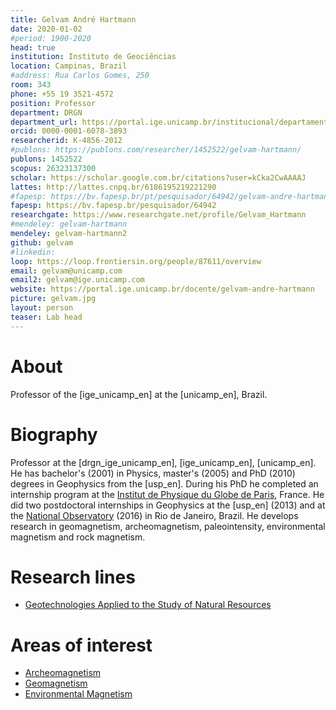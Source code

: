 ```yaml
---
title: Gelvam André Hartmann
date: 2020-01-02
#period: 1900-2020
head: true
institution: Instituto de Geociências
location: Campinas, Brazil
#address: Rua Carlos Gomes, 250
room: 343
phone: +55 19 3521-4572
position: Professor
department: DRGN
department_url: https://portal.ige.unicamp.br/institucional/departamentos/dgrn
orcid: 0000-0001-6078-3893
researcherid: K-4856-2012
#publons: https://publons.com/researcher/1452522/gelvam-hartmann/
publons: 1452522
scopus: 26323137300
scholar: https://scholar.google.com.br/citations?user=kCka2CwAAAAJ
lattes: http://lattes.cnpq.br/6186195219221290
#fapesp: https://bv.fapesp.br/pt/pesquisador/64942/gelvam-andre-hartmann/
fapesp: https://bv.fapesp.br/pesquisador/64942
researchgate: https://www.researchgate.net/profile/Gelvam_Hartmann
#mendeley: gelvam-hartmann
mendeley: gelvam-hartmann2
github: gelvam
#linkedin:
loop: https://loop.frontiersin.org/people/87611/overview
email: gelvam@unicamp.com
email2: gelvam@ige.unicamp.com
website: https://portal.ige.unicamp.br/docente/gelvam-andre-hartmann
picture: gelvam.jpg
layout: person
teaser: Lab head
---
```


# About

Professor of the [ige_unicamp_en] at the [unicamp_en], Brazil.

# Biography

Professor at the [drgn_ige_unicamp_en], [ige_unicamp_en], [unicamp_en].
He has bachelor's (2001) in Physics, master's (2005) and PhD (2010) degrees
in Geophysics from the [usp_en].
During his PhD he completed an internship program at the
[Institut de Physique du Globe de Paris](http://www.ipgp.fr/fr), France.
He did two postdoctoral internships in Geophysics at the [usp_en] (2013) and at
the [National Observatory](www.on.br) (2016) in Rio de Janeiro, Brazil.
He develops research in geomagnetism, archeomagnetism, paleointensity,
environmental magnetism and rock magnetism.

<!--
   -Professor doutor no [drgn_ige_unicamp] do [ige_unicamp], [unicamp].
   -Possui graduação em Física (2001), mestrado (2005) e doutorado (2010) em
   -Geofísica pela [usp], com estágio sanduíche durante o doutorado no
   -[Institut de Physique du Globe de Paris](http://www.ipgp.fr/fr).
   -Efetuou dois estágios de pós-doutorado em Geofísica na [usp] (2013) e no
   -[Observatório Nacional](www.on.br) (2016) no Rio de Janeiro, Brasil.
   -Desenvolve pesquisas em geomagnetismo, arqueomagnetismo, paleointensidade,
   -magnetismo ambiental e magnetismo de rochas.
   -->

# Research lines

<!--* [Geotecnologias aplicadas ao estudo dos recursos naturais](https://portal.ige.unicamp.br/linha-de-pesquisa/geotecnologias-aplicadas-ao-estudo-dos-recursos-naturais)-->

* [Geotechnologies Applied to the Study of Natural Resources](https://portal.ige.unicamp.br/en/linha-de-pesquisa/geotechnologies-applied-study-natural-resources)


# Areas of interest

<!--
   -* [Arqueomagnetismo](https://portal.ige.unicamp.br/areas-de-interesse/arqueomagnetismo)
   -* [Geomagnetismo](https://portal.ige.unicamp.br/areas-de-interesse/geomagnetismo)
   -* [Magnetismo Ambiental](https://portal.ige.unicamp.br/areas-de-interesse/magnetismo-ambiental)
   -->

* [Archeomagnetism](https://portal.ige.unicamp.br/en/areas-interest/archeomagnetism)
* [Geomagnetism](https://portal.ige.unicamp.br/en/areas-interest/geomagnetism)
* [Environmental Magnetism](https://portal.ige.unicamp.br/en/areas-interest/environmental-magnetism)

